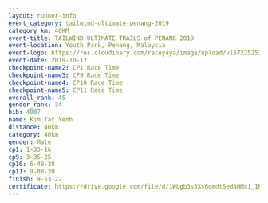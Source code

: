 ```yaml
---
layout: runner-info 
event_category: tailwind-ultimate-penang-2019 
category_km: 40KM 
event-title: TAILWIND ULTIMATE TRAILS of PENANG 2019 
event-location: Youth Park, Penang, Malaysia 
event-logo: https://res.cloudinary.com/raceyaya/image/upload/v1572252513/logo/utop-2019_h9tzys.jpg 
event-date: 2019-10-12 
checkpoint-name2: CP1 Race Time 
checkpoint-name3: CP9 Race Time 
checkpoint-name4: CP10 Race Time 
checkpoint-name5: CP11 Race Time 
overall_rank: 45
gender_rank: 34
bib: 4007
name: Kim Tat Yeoh
distance: 40km
category: 40km
gender: Male
cp1: 1-33-16
cp9: 3-35-25
cp10: 6-48-38
cp11: 9-08-20
finish: 9-53-22
certificate: https://drive.google.com/file/d/1WLgb3s3Xs6omdtSedAHMxi_IK0BLjtJE/view?usp=sharing
---
```

